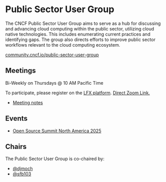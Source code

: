 # Public Sector User Group

The CNCF Public Sector User Group aims to serve as a hub for discussing and advancing cloud computing within the public sector, utilizing cloud native technologies. This includes enumerating current practices and identifying gaps. The group also directs efforts to improve public sector workflows relevant to the cloud computing ecosystem.

[community.cncf.io/public-sector-user-group](https://community.cncf.io/public-sector-user-group)

## Meetings

Bi-Weekly on Thursdays @ 10 AM Pacific Time

To participate, please register on the [LFX platform](https://zoom-lfx.platform.linuxfoundation.org/meeting/98294572507?password=5a1f62a4-3f62-4fea-bdb4-35312044f3fe&invite=true). [Direct Zoom Link.](https://zoom-lfx.platform.linuxfoundation.org/meeting/98294572507?password=5a1f62a4-3f62-4fea-bdb4-35312044f3fe)

- [Meeting notes](https://docs.google.com/document/d/1VdVC_vCNIaZu-MoRiEccb6tmq_HV0nR-nWXRWQb_Gqo/edit?usp=sharing)

## Events

- [Open Source Summit North America 2025](https://events.linuxfoundation.org/open-source-summit-north-america/)

## Chairs

The Public Sector User Group is co-chaired by:

- [@djmoch](https://github.com/djmoch)
- [@sfb103](https://github.com/sfb103)
